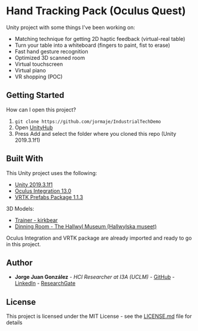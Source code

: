 # Hand Tracking Pack (Oculus Quest)
Unity project with some things I've been working on:

* Matching technique for getting 2D haptic feedback (virtual-real table)
* Turn your table into a whiteboard (fingers to paint, fist to erase)
* Fast hand gesture recognition
* Optimized 3D scanned room
* Virtual touchscreen
* Virtual piano
* VR shopping (POC)

## Getting Started

How can I open this project?

1. ```git clone https://github.com/jormaje/IndustrialTechDemo```
2. Open [UnityHub](https://unity3d.com/es/get-unity/download)
3. Press Add and select the folder where you cloned this repo (Unity 2019.3.1f1)

## Built With

This Unity project uses the following:

* [Unity 2019.3.1f1](https://unity3d.com/es/get-unity/download/archive)
* [Oculus Integration 13.0](https://assetstore.unity.com/packages/tools/integration/oculus-integration-82022)
* [VRTK Prefabs Package 1.1.3](https://www.npmjs.com/package/io.extendreality.vrtk.prefabs)

3D Models:

* [Trainer - kirkbear](https://sketchfab.com/3d-models/7th-trainer-scan-2nd-upload-29710ee05c82496684df2d4ab454b2bc)
* [Dinning Room - The Hallwyl Museum (Hallwylska museet)](https://sketchfab.com/3d-models/the-dining-room-da3e970d523a46e4974b2357b6a9538e)

Oculus Integration and VRTK package are already imported and ready to go in this project.

## Author

* **Jorge Juan González** - *HCI Researcher at I3A (UCLM)* - [GitHub](https://github.com/jormaje) - [LinkedIn](https://www.linkedin.com/in/jorgejgnz/) - [ResearchGate](https://www.researchgate.net/profile/Jorge_Juan_Gonzalez)

## License

This project is licensed under the MIT License - see the [LICENSE.md](LICENSE.md) file for details
